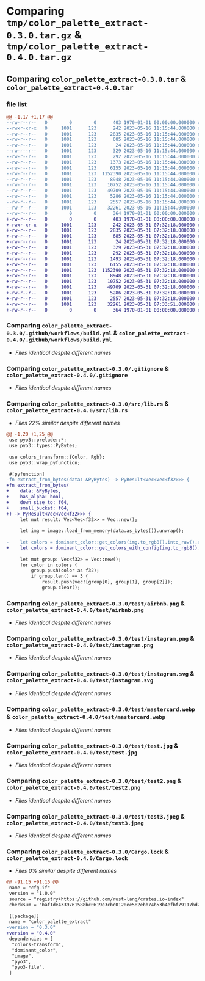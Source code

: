 # Comparing `tmp/color_palette_extract-0.3.0.tar.gz` & `tmp/color_palette_extract-0.4.0.tar.gz`

## Comparing `color_palette_extract-0.3.0.tar` & `color_palette_extract-0.4.0.tar`

### file list

```diff
@@ -1,17 +1,17 @@
--rw-r--r--   0        0        0      403 1970-01-01 00:00:00.000000 color_palette_extract-0.3.0/Cargo.toml
--rwxr-xr-x   0     1001      123      242 2023-05-16 11:15:44.000000 color_palette_extract-0.3.0/.github/workflows/build-wheels.sh
--rw-r--r--   0     1001      123     2835 2023-05-16 11:15:44.000000 color_palette_extract-0.3.0/.github/workflows/build.yml
--rw-r--r--   0     1001      123      685 2023-05-16 11:15:44.000000 color_palette_extract-0.3.0/.gitignore
--rw-r--r--   0     1001      123       24 2023-05-16 11:15:44.000000 color_palette_extract-0.3.0/README.md
--rw-r--r--   0     1001      123      329 2023-05-16 11:15:44.000000 color_palette_extract-0.3.0/pyproject.toml
--rw-r--r--   0     1001      123      292 2023-05-16 11:15:44.000000 color_palette_extract-0.3.0/run.py
--rw-r--r--   0     1001      123     1373 2023-05-16 11:15:44.000000 color_palette_extract-0.3.0/src/lib.rs
--rw-r--r--   0     1001      123     6155 2023-05-16 11:15:44.000000 color_palette_extract-0.3.0/test/airbnb.png
--rw-r--r--   0     1001      123  1152390 2023-05-16 11:15:44.000000 color_palette_extract-0.3.0/test/instagram.png
--rw-r--r--   0     1001      123     8948 2023-05-16 11:15:44.000000 color_palette_extract-0.3.0/test/instagram.svg
--rw-r--r--   0     1001      123    10752 2023-05-16 11:15:44.000000 color_palette_extract-0.3.0/test/mastercard.webp
--rw-r--r--   0     1001      123    49709 2023-05-16 11:15:44.000000 color_palette_extract-0.3.0/test/test.jpg
--rw-r--r--   0     1001      123     5286 2023-05-16 11:15:44.000000 color_palette_extract-0.3.0/test/test2.png
--rw-r--r--   0     1001      123     2557 2023-05-16 11:15:44.000000 color_palette_extract-0.3.0/test/test3.jpeg
--rw-r--r--   0     1001      123    32261 2023-05-16 11:15:44.000000 color_palette_extract-0.3.0/Cargo.lock
--rw-r--r--   0        0        0      364 1970-01-01 00:00:00.000000 color_palette_extract-0.3.0/PKG-INFO
+-rw-r--r--   0        0        0      403 1970-01-01 00:00:00.000000 color_palette_extract-0.4.0/Cargo.toml
+-rwxr-xr-x   0     1001      123      242 2023-05-31 07:32:18.000000 color_palette_extract-0.4.0/.github/workflows/build-wheels.sh
+-rw-r--r--   0     1001      123     2835 2023-05-31 07:32:18.000000 color_palette_extract-0.4.0/.github/workflows/build.yml
+-rw-r--r--   0     1001      123      685 2023-05-31 07:32:18.000000 color_palette_extract-0.4.0/.gitignore
+-rw-r--r--   0     1001      123       24 2023-05-31 07:32:18.000000 color_palette_extract-0.4.0/README.md
+-rw-r--r--   0     1001      123      329 2023-05-31 07:32:18.000000 color_palette_extract-0.4.0/pyproject.toml
+-rw-r--r--   0     1001      123      292 2023-05-31 07:32:18.000000 color_palette_extract-0.4.0/run.py
+-rw-r--r--   0     1001      123     1493 2023-05-31 07:32:18.000000 color_palette_extract-0.4.0/src/lib.rs
+-rw-r--r--   0     1001      123     6155 2023-05-31 07:32:18.000000 color_palette_extract-0.4.0/test/airbnb.png
+-rw-r--r--   0     1001      123  1152390 2023-05-31 07:32:18.000000 color_palette_extract-0.4.0/test/instagram.png
+-rw-r--r--   0     1001      123     8948 2023-05-31 07:32:18.000000 color_palette_extract-0.4.0/test/instagram.svg
+-rw-r--r--   0     1001      123    10752 2023-05-31 07:32:18.000000 color_palette_extract-0.4.0/test/mastercard.webp
+-rw-r--r--   0     1001      123    49709 2023-05-31 07:32:18.000000 color_palette_extract-0.4.0/test/test.jpg
+-rw-r--r--   0     1001      123     5286 2023-05-31 07:32:18.000000 color_palette_extract-0.4.0/test/test2.png
+-rw-r--r--   0     1001      123     2557 2023-05-31 07:32:18.000000 color_palette_extract-0.4.0/test/test3.jpeg
+-rw-r--r--   0     1001      123    32261 2023-05-31 07:33:51.000000 color_palette_extract-0.4.0/Cargo.lock
+-rw-r--r--   0        0        0      364 1970-01-01 00:00:00.000000 color_palette_extract-0.4.0/PKG-INFO
```

### Comparing `color_palette_extract-0.3.0/.github/workflows/build.yml` & `color_palette_extract-0.4.0/.github/workflows/build.yml`

 * *Files identical despite different names*

### Comparing `color_palette_extract-0.3.0/.gitignore` & `color_palette_extract-0.4.0/.gitignore`

 * *Files identical despite different names*

### Comparing `color_palette_extract-0.3.0/src/lib.rs` & `color_palette_extract-0.4.0/src/lib.rs`

 * *Files 22% similar despite different names*

```diff
@@ -1,20 +1,25 @@
 use pyo3::prelude::*;
 use pyo3::types::PyBytes;
 
 use colors_transform::{Color, Rgb};
 use pyo3::wrap_pyfunction;
 
 #[pyfunction]
-fn extract_from_bytes(data: &PyBytes) -> PyResult<Vec<Vec<f32>>> {
+fn extract_from_bytes(
+    data: &PyBytes, 
+    has_alpha: bool, 
+    down_size_to: f64,
+    small_bucket: f64,
+) -> PyResult<Vec<Vec<f32>>> {
     let mut result: Vec<Vec<f32>> = Vec::new();
 
     let img = image::load_from_memory(data.as_bytes()).unwrap();
 
-    let colors = dominant_color::get_colors(img.to_rgb8().into_raw().as_slice(), false);
+    let colors = dominant_color::get_colors_with_config(img.to_rgb8().into_raw().as_slice(), has_alpha, down_size_to, small_bucket);
 
     let mut group: Vec<f32> = Vec::new();
     for color in colors {
         group.push(color as f32);
         if group.len() == 3 {
             result.push(vec![group[0], group[1], group[2]]);
             group.clear();
```

### Comparing `color_palette_extract-0.3.0/test/airbnb.png` & `color_palette_extract-0.4.0/test/airbnb.png`

 * *Files identical despite different names*

### Comparing `color_palette_extract-0.3.0/test/instagram.png` & `color_palette_extract-0.4.0/test/instagram.png`

 * *Files identical despite different names*

### Comparing `color_palette_extract-0.3.0/test/instagram.svg` & `color_palette_extract-0.4.0/test/instagram.svg`

 * *Files identical despite different names*

### Comparing `color_palette_extract-0.3.0/test/mastercard.webp` & `color_palette_extract-0.4.0/test/mastercard.webp`

 * *Files identical despite different names*

### Comparing `color_palette_extract-0.3.0/test/test.jpg` & `color_palette_extract-0.4.0/test/test.jpg`

 * *Files identical despite different names*

### Comparing `color_palette_extract-0.3.0/test/test2.png` & `color_palette_extract-0.4.0/test/test2.png`

 * *Files identical despite different names*

### Comparing `color_palette_extract-0.3.0/test/test3.jpeg` & `color_palette_extract-0.4.0/test/test3.jpeg`

 * *Files identical despite different names*

### Comparing `color_palette_extract-0.3.0/Cargo.lock` & `color_palette_extract-0.4.0/Cargo.lock`

 * *Files 0% similar despite different names*

```diff
@@ -91,15 +91,15 @@
 name = "cfg-if"
 version = "1.0.0"
 source = "registry+https://github.com/rust-lang/crates.io-index"
 checksum = "baf1de4339761588bc0619e3cbc0120ee582ebb74b53b4efbf79117bd2da40fd"
 
 [[package]]
 name = "color_palette_extract"
-version = "0.3.0"
+version = "0.4.0"
 dependencies = [
  "colors-transform",
  "dominant_color",
  "image",
  "pyo3",
  "pyo3-file",
 ]
```

